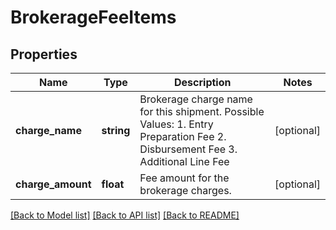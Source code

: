 # BrokerageFeeItems

## Properties
Name | Type | Description | Notes
------------ | ------------- | ------------- | -------------
**charge_name** | **string** | Brokerage charge name for this shipment. Possible Values: 1. Entry Preparation Fee  2. Disbursement Fee  3. Additional Line Fee | [optional] 
**charge_amount** | **float** | Fee amount for the brokerage charges. | [optional] 

[[Back to Model list]](../../README.md#documentation-for-models) [[Back to API list]](../../README.md#documentation-for-api-endpoints) [[Back to README]](../../README.md)

